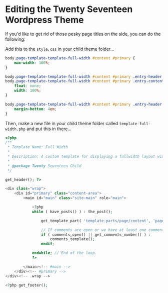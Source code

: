 # Editing the Twenty Seventeen Wordpress Theme

If you'd like to get rid of those pesky page titles on the side, you can do the following:

Add this to the `style.css` in your child theme folder...
```CSS
body.page-template-template-full-width #content #primary {
	max-width: 100%;
}

body.page-template-template-full-width #content #primary .entry-header,
body.page-template-template-full-width #content #primary .entry-content {
    float: none;
    width: 100%;
}

body.page-template-template-full-width #content #primary .entry-header {
    margin-bottom: 4em;
}
```

Then, make a new file in your child theme folder called `template-full-width.php` and put this in there...
```PHP
<?php
/**
 * Template Name: Full Width
 *
 * Description: A custom template for displaying a fullwidth layout with no sidebar.
 *
 * @package Twenty Seventeen Child
 */

get_header(); ?>

<div class="wrap">
	<div id="primary" class="content-area">
		<main id="main" class="site-main" role="main">

			<?php
			while ( have_posts() ) : the_post();

				get_template_part( 'template-parts/page/content', 'page' );

				// If comments are open or we have at least one comment, load up the comment template.
				if ( comments_open() || get_comments_number() ) :
					comments_template();
				endif;

			endwhile; // End of the loop.
			?>

		</main><!-- #main -->
	</div><!-- #primary -->
</div><!-- .wrap -->

<?php get_footer();
```
